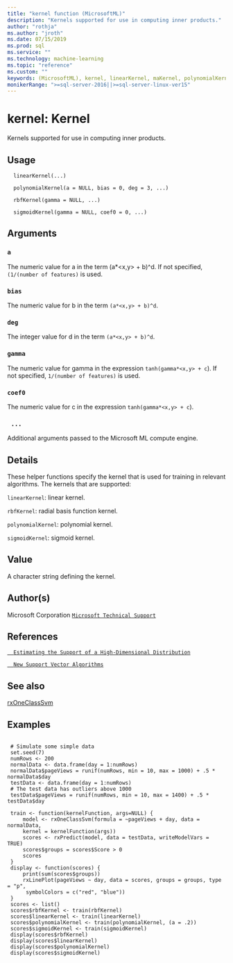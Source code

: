 ```yaml
---
title: "kernel function (MicrosoftML)"
description: "Kernels supported for use in computing inner products."
author: "rothja"
ms.author: "jroth"
ms.date: 07/15/2019
ms.prod: sql
ms.service: ""
ms.technology: machine-learning
ms.topic: "reference"
ms.custom: ""
keywords: (MicrosoftML), kernel, linearKernel, maKernel, polynomialKernel, rbfKernel, sigmoidKernel
monikerRange: ">=sql-server-2016||>=sql-server-linux-ver15"
---
```








 # kernel: Kernel 
 

Kernels supported for use in computing inner products.


 ## Usage

```   
  linearKernel(...)

  polynomialKernel(a = NULL, bias = 0, deg = 3, ...)

  rbfKernel(gamma = NULL, ...)

  sigmoidKernel(gamma = NULL, coef0 = 0, ...)

```

 ## Arguments



 ### `a`
 The numeric value for a in the term (a*<x,y> + b)^d. If not specified, `(1/(number of features)` is used. 



 ### `bias`
 The numeric value for b in the term `(a*<x,y> + b)^d`. 



 ### `deg`
 The integer value for d in the term `(a*<x,y> + b)^d`. 



 ### `gamma`
 The numeric value for gamma in the expression `tanh(gamma*<x,y> + c`). If not specified, `1/(number of features)` is used. 



 ### `coef0`
 The numeric value for c in the expression `tanh(gamma*<x,y> + c`). 



 ### ` ...`
 Additional arguments passed to the Microsoft ML compute engine. 



 ## Details

These helper functions specify the kernel that is used for training in
relevant algorithms. The kernels that are supported: 


`linearKernel`: linear kernel.

`rbfKernel`: radial basis function kernel. 

`polynomialKernel`: polynomial kernel. 

`sigmoidKernel`: sigmoid kernel. 




 ## Value

A character string defining the kernel.

 ## Author(s)

Microsoft Corporation [`Microsoft Technical Support`](https://go.microsoft.com/fwlink/?LinkID=698556&clcid=0x409)



 ## References

[`  Estimating the Support of a High-Dimensional Distribution`](https://research.microsoft.com/pubs/69731/tr-99-87.pdf)


[`  New Support Vector Algorithms`](http://www.stat.purdue.edu/~yuzhu/stat598m3/Papers/NewSVM.pdf)



 ## See also

[rxOneClassSvm](rxOneClassSvm.md)

 ## Examples

 ```

  # Simulate some simple data
  set.seed(7)
  numRows <- 200
  normalData <- data.frame(day = 1:numRows)
  normalData$pageViews = runif(numRows, min = 10, max = 1000) + .5 * normalData$day
  testData <- data.frame(day = 1:numRows)
  # The test data has outliers above 1000
  testData$pageViews = runif(numRows, min = 10, max = 1400) + .5 * testData$day

  train <- function(kernelFunction, args=NULL) {
      model <- rxOneClassSvm(formula = ~pageViews + day, data = normalData,
      kernel = kernelFunction(args))
      scores <- rxPredict(model, data = testData, writeModelVars = TRUE)
      scores$groups = scores$Score > 0
      scores
  }
  display <- function(scores) {
      print(sum(scores$groups))
      rxLinePlot(pageViews ~ day, data = scores, groups = groups, type = "p",
       symbolColors = c("red", "blue"))
  }
  scores <- list()
  scores$rbfKernel <- train(rbfKernel)
  scores$linearKernel <- train(linearKernel)
  scores$polynomialKernel <- train(polynomialKernel, (a = .2))
  scores$sigmoidKernel <- train(sigmoidKernel)
  display(scores$rbfKernel)
  display(scores$linearKernel)
  display(scores$polynomialKernel)
  display(scores$sigmoidKernel)
```



